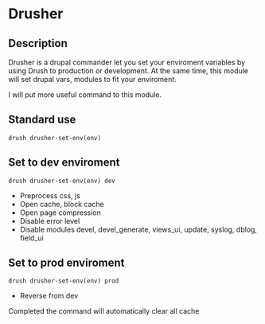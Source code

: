 Drusher
=======

## Description
Drusher is a drupal commander let you set your enviroment variables by using Drush
to production or development. At the same time, this module will set drupal vars,
modules to fit your enviroment.

I will put more useful command to this module.

## Standard use
```drush drusher-set-env(env)```

## Set to dev enviroment
```drush drusher-set-env(env) dev```
* Preprocess css, js
* Open cache, block cache
* Open page compression
* Disable error level
* Disable modules devel, devel_generate, views_ui, update, syslog, dblog, field_ui

## Set to prod enviroment
```drush drusher-set-env(env) prod```
* Reverse from dev

Completed the command will automatically clear all cache